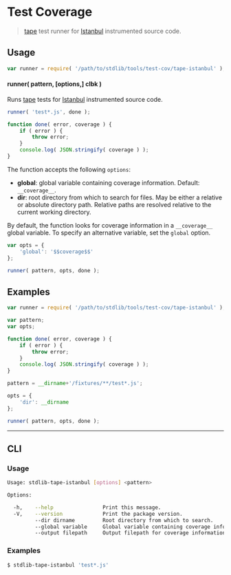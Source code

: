 # Test Coverage

> [tape][tape] test runner for [Istanbul][istanbul] instrumented source code.


<!-- <usage> -->

## Usage

``` javascript
var runner = require( '/path/to/stdlib/tools/test-cov/tape-istanbul' );
```

#### runner( pattern, \[options,\] clbk )

Runs [tape][tape] tests for [Istanbul][istanbul] instrumented source code.

``` javascript
runner( 'test*.js', done );

function done( error, coverage ) {
    if ( error ) {
        throw error;
    }
    console.log( JSON.stringify( coverage ) );
}
```

The function accepts the following `options`:

* __global__: global variable containing coverage information. Default: `__coverage__`.
* __dir__: root directory from which to search for files. May be either a relative or absolute directory path. Relative paths are resolved relative to the current working directory.

By default, the function looks for coverage information in a `__coverage__` global variable. To specify an alternative variable, set the `global` option.

``` javascript
var opts = {
    'global': '$$coverage$$'
};

runner( pattern, opts, done );
```

<!-- </usage> -->


<!-- <examples> -->

## Examples

``` javascript
var runner = require( '/path/to/stdlib/tools/test-cov/tape-istanbul' );

var pattern;
var opts;

function done( error, coverage ) {
    if ( error ) {
        throw error;
    }
    console.log( JSON.stringify( coverage ) );
}

pattern = __dirname+'/fixtures/**/test*.js';

opts = {
    'dir': __dirname
};

runner( pattern, opts, done );
```

<!-- </examples> -->


---

<!-- <cli> -->

## CLI

<!-- <usage> -->

### Usage

``` bash
Usage: stdlib-tape-istanbul [options] <pattern>

Options:

  -h,    --help                Print this message.
  -V,    --version             Print the package version.
         --dir dirname         Root directory from which to search.
         --global variable     Global variable containing coverage information.
         --output filepath     Output filepath for coverage information.
```

<!-- </usage> -->

<!-- <examples> -->

### Examples

``` bash
$ stdlib-tape-istanbul 'test*.js'
```

<!-- </examples> -->

<!-- </cli> -->


<!-- <links> -->

[tape]: https://github.com/substack/tape
[istanbul]: https://github.com/gotwarlost/istanbul

<!-- </links> -->
